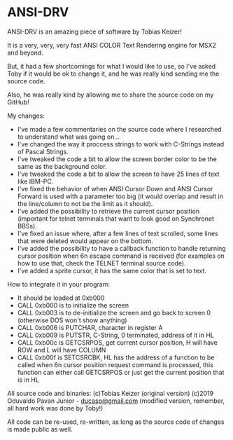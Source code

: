 # ANSI-DRV

ANSI-DRV is an amazing piece of software by Tobias Keizer!

It is a very, very, very fast ANSI COLOR Text Rendering engine for MSX2 and beyond.

But, it had a few shortcomings for what I would like to use, so I've asked Toby if it would be ok to change it, and he was
really kind sending me the source code.

Also, he was really kind by allowing me to share the source code on my GitHub!

My changes:

- I've made a few commentaries on the source code where I researched to understand what was going on...
- I've changed the way it proccess strings to work with C-Strings instead of Pascal Strings.
- I've tweaked the code a bit to allow the screen border color to be the same as the background color.
- I've tweaked the code a bit to allow the screen to have 25 lines of text like IBM-PC.
- I've fixed the behavior of when ANSI Cursor Down and ANSI Cursor Forward is used with a parameter too big (it would overlap and result in the line/column to not be the limit as it should).
- I've added the possibility to retrieve the current cursor position (important for telnet terminals that want to look good on 
Synchronet BBSs).
- I've fixed an issue where, after a few lines of text scrolled, some lines that were deleted would appear on the bottom.
- I've added the possibility to have a callback function to handle returning cursor position when 6n escape command is received (for
examples on how to use that, check the TELNET terminal source code).
- I've added a sprite cursor, it has the same color that is set to text.

How to integrate it in your program:

- It should be loaded at 0xb000
- CALL 0xb000 is to initialize the screen
- CALL 0xb003 is to de-initialize the screen and go back to screen 0 (otherwise DOS won't show anything)
- CALL 0xb006 is PUTCHAR, character in register A
- CALL 0xb009 is PUTSTR, C-String, 0 terminated, address of it in HL
- CALL 0xb00c is GETCSRPOS, get current cursor position, H will have ROW and L will have COLUMN
- CALL 0xb00f is SETCSRCBK, HL has the address of a function to be called when 6n cursor position request command is processed, this
function can either call GETCSRPOS or just get the current position that is in HL

All source code and binaries: 
(c)Tobias Keizer (original version)
(c)2019 Oduvaldo Pavan Junior - ducasp@gmail.com (modified version, remember, all hard work was done by Toby!)

All code can be re-used, re-written, as long as the source code of changes is made public as well.
